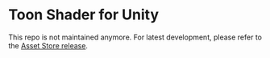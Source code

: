 # Toon Shader for Unity

This repo is not maintained anymore. For latest development, please refer to the [Asset Store release](https://assetstore.unity.com/packages/vfx/shaders/urp-toon-shader-259777).
